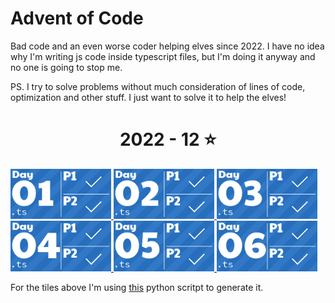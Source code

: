 # Advent of Code
Bad code and an even worse coder helping elves since 2022.
I have no idea why I'm writing js code inside typescript files, but I'm doing it anyway and no one is going to stop me.

PS. I try to solve problems without much consideration of lines of code, optimization and other stuff. I just want to solve it to help the elves!

<!-- AOC TILES BEGIN -->
<h1 align="center">
  2022 - 12 ⭐
</h1>
<a href="2022/01/2022aoc01.ts">
  <img src="Media/2022/01.png" width="161px">
</a>
<a href="2022/02/2022aoc02.ts">
  <img src="Media/2022/02.png" width="161px">
</a>
<a href="2022/03/2022aoc03.ts">
  <img src="Media/2022/03.png" width="161px">
</a>
<a href="2022/04/2022aoc04.ts">
  <img src="Media/2022/04.png" width="161px">
</a>
<a href="2022/05/2022aoc05.ts">
  <img src="Media/2022/05.png" width="161px">
</a>
<a href="2022/06/2022aoc06.ts">
  <img src="Media/2022/06.png" width="161px">
</a>
<!-- AOC TILES END -->

For the tiles above I'm using [this](https://github.com/LiquidFun/adventofcode/tree/main/AoCTiles) python scritpt to generate it.